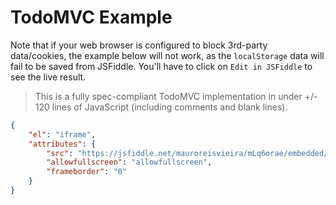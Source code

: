 # TodoMVC Example

Note that if your web browser is configured to block 3rd-party data/cookies, the example below will not work, as the `localStorage` data will fail to be saved from JSFiddle.
You'll have to click on `Edit in JSFiddle` to see the live result.

> This is a fully spec-compliant TodoMVC implementation in under +/- 120 lines of JavaScript (including comments and blank lines).

```json
{
    "el": "iframe",
    "attributes": {
        "src": "https://jsfiddle.net/mauroreisvieira/mLq6orae/embedded/result,js,css",
        "allowfullscreen": "allowfullscreen",
        "frameborder": "0"
    }
}
```
